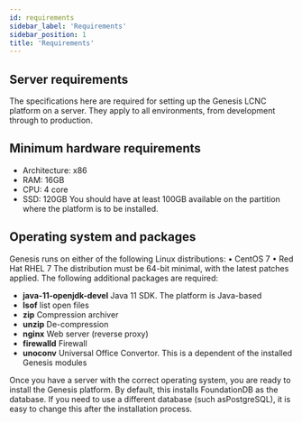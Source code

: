 ```yaml
---
id: requirements
sidebar_label: 'Requirements'
sidebar_position: 1
title: 'Requirements'
---
```


## Server requirements
The specifications here are required for setting up the Genesis LCNC platform on a server. They apply to all environments, from development through to production.

## Minimum hardware requirements
-	Architecture: x86 
-	RAM: 16GB
-	CPU: 4 core
-	SSD: 120GB
You should have at least 100GB available on the partition where the platform is to be installed.

## Operating system and packages
Genesis runs on either of the following Linux distributions:
•	CentOS 7
•	Red Hat RHEL 7
The distribution must be 64-bit minimal, with the latest patches applied.
The following additional packages are required:
-	**java-11-openjdk-devel**	Java 11 SDK. The platform is Java-based
-	**lsof**	list open files
-	**zip**	Compression archiver
-	**unzip**	De-compression
-	**nginx**	Web server (reverse proxy)
-	**firewalld**	Firewall
-	**unoconv**	Universal Office Convertor. This is a dependent of the installed Genesis modules

Once you have a server with the correct operating system, you are ready to install the Genesis platform. By default, this installs FoundationDB as the database. If you need to use a different database (such asPostgreSQL), it is easy to change this after the installation process.
